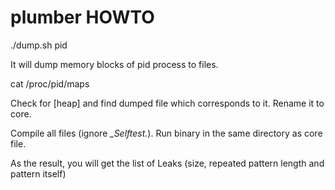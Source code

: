 plumber HOWTO
=======

./dump.sh pid

It will dump memory blocks of pid process to files.

cat /proc/pid/maps

Check for [heap] and find dumped file which corresponds to it. Rename it to core.

Compile all files (ignore *_Selftest.*).  Run binary in the same directory as core file.

As the result, you will get the list of Leaks (size, repeated pattern length and pattern itself)
